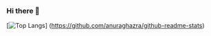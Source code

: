 ### Hi there 👋

[![Top Langs](https://github-readme-stats.vercel.app/api/top-langs/?username=rimao-uni&layout=compact)]
(https://github.com/anuraghazra/github-readme-stats)

